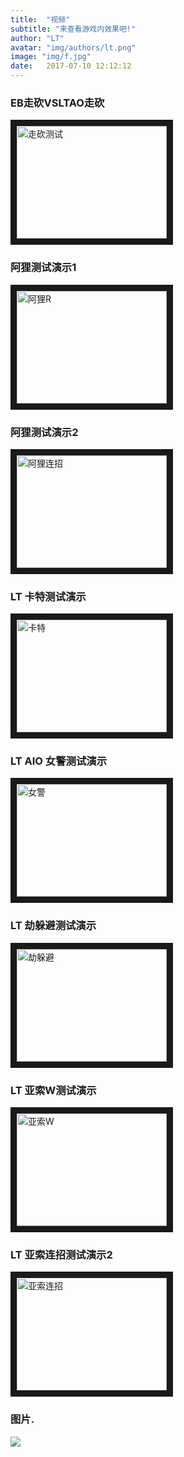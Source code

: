 ```yaml
---
title:  "视频"
subtitle: "来查看游戏内效果吧!"
author: "LT"
avatar: "img/authors/lt.png"
image: "img/f.jpg"
date:   2017-07-10 12:12:12
---
```


### EB走砍VSLTAO走砍
<a href="https://vimeo.com/225026649" target="_blank"><img src="http://s22.postimg.org/45tabnw29/screenshot_539.png" 
alt="走砍测试" width="240" height="180" border="10" /></a>

### 阿狸测试演示1
<a href="https://vimeo.com/225026600
" target="_blank"><img src="http://s22.postimg.org/mmnp2hc0h/screenshot_540.png" 
alt="阿狸R" width="240" height="180" border="10" /></a>

### 阿狸测试演示2
<a href="https://vimeo.com/225026916
" target="_blank"><img src="http://s22.postimg.org/y0a8domj5/screenshot_541.png" 
alt="阿狸连招" width="240" height="180" border="10" /></a>

### LT 卡特测试演示
<a href="https://vimeo.com/225026679
" target="_blank"><img src="http://s22.postimg.org/u95953y8h/screenshot_545.png" 
alt="卡特" width="240" height="180" border="10" /></a>

### LT AIO 女警测试演示
<a href="https://vimeo.com/225026946
" target="_blank"><img src="http://s22.postimg.org/v7lm7ebkh/screenshot_542.png" 
alt="女警" width="240" height="180" border="10" /></a>

### LT 劫躲避测试演示
<a href="https://vimeo.com/225026776
" target="_blank"><img src="http://s22.postimg.org/h2ft5l2j5/screenshot_543.png" 
alt="劫躲避" width="240" height="180" border="10" /></a>

### LT 亚索W测试演示
<a href="https://vimeo.com/225026768
" target="_blank"><img src="http://s22.postimg.org/kakaimosx/screenshot_544.png" 
alt="亚索W" width="240" height="180" border="10" /></a>

### LT 亚索连招测试演示2
<a href="https://vimeo.com/225026706
" target="_blank"><img src="http://s22.postimg.org/4rmuligi9/screenshot_546.png" 
alt="亚索连招" width="240" height="180" border="10" /></a>
### 图片.
![](http://ww4.sinaimg.cn/cmw218/005uPDlbgw1f1drj093cej30zk0qon4d.jpg)
